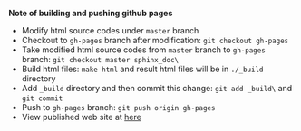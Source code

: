 **Note of building and pushing github pages**
  
  - Modify html source codes under `master` branch
  - Checkout to `gh-pages` branch after modification: `git checkout gh-pages`
  - Take modified html source codes from `master` branch to `gh-pages` branch: `git checkout master sphinx_doc\`
  - Build html files: `make html` and result html files will be in `./_build` directory
  - Add `_build` directory and then commit this change: `git add _build\` and `git commit`
  - Push to `gh-pages` branch: `git push origin gh-pages`
  - View published web site at [here](http:chiahaoliu.github.io/xpdSim)
